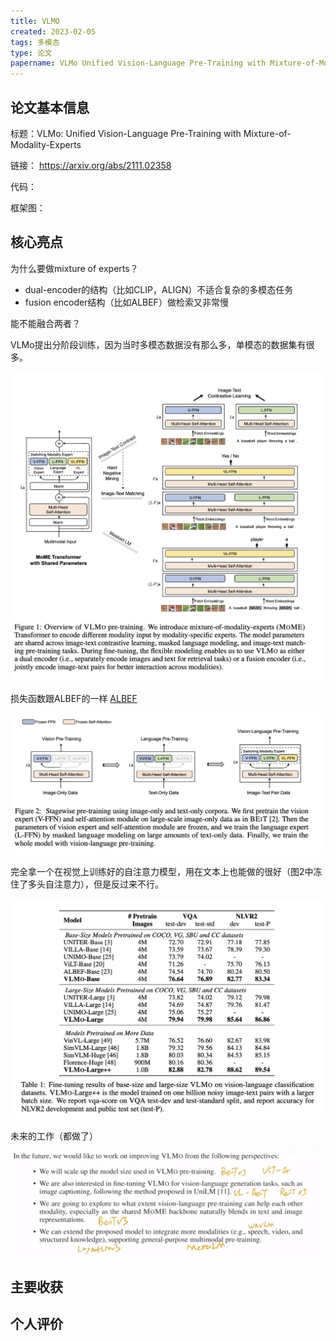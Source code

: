 ```yaml
---
title: VLMO
created: 2023-02-05
tags: 多模态
type: 论文
papername: VLMo Unified Vision-Language Pre-Training with Mixture-of-Modality-Experts
---
```


## 论文基本信息

标题：VLMo: Unified Vision-Language Pre-Training with Mixture-of-Modality-Experts

链接： https://arxiv.org/abs/2111.02358

代码：

框架图：



## 核心亮点
为什么要做mixture of experts？
- dual-encoder的结构（比如CLIP，ALIGN）不适合复杂的多模态任务
- fusion encoder结构（比如ALBEF）做检索又非常慢

能不能融合两者？

VLMo提出分阶段训练，因为当时多模态数据没有那么多，单模态的数据集有很多。

![](img/Pasted%20image%2020230205162644.png)

损失函数跟ALBEF的一样 [ALBEF](../ALBEF/ALBEF.md)

![](img/Pasted%20image%2020230205165130.png)

完全拿一个在视觉上训练好的自注意力模型，用在文本上也能做的很好（图2中冻住了多头自注意力），但是反过来不行。



![](img/Pasted%20image%2020230205165531.png)

未来的工作（都做了）

![](img/Pasted%20image%2020230205165741.png)


## 主要收获

## 个人评价
